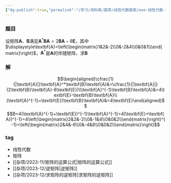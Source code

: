 ```yaml
---
{"dg-publish":true,"permalink":"/学习/资料库/题库/线性代数题库/exe-线性代数-00000022/","dgPassFrontmatter":true}
---
```


### 题目
设矩阵$\textbf{A}$、$\textbf{B}$满足$\textbf{A}^*\textbf{B}\textbf{A}=2\textbf{B}\textbf{A}-8\textbf{E}$，其中$\displaystyle\textbf{A}=\left(\begin{matrix}1&2&-2\\0&-2&4\\0&0&1\\\end{matrix}\right)$，$\textbf{A}^*$是$\textbf{A}$的伴随矩阵，求$\textbf{B}$
### 解
$$\begin{aligned}\cfrac{1}{|\textbf{A}|}\textbf{A}^*\textbf{B}\textbf{A}&=\cfrac{1}{|\textbf{A}|}(2\textbf{B}\textbf{A}-8\textbf{E})\\\textbf{A}^{-1}\textbf{B}\textbf{A}&=4\textbf{E}-\textbf{B}\textbf{A}\\(\textbf{A}^{-1}+\textbf{E})\textbf{B}\textbf{A}&=4\textbf{E}\end{aligned}$$
$$B=4(\textbf{A}^{-1}+\textbf{E})^{-1}\textbf{A}^{-1}=4(\textbf{E}+\textbf{A})^{-1}=4\left(\begin{matrix}2&2&-2\\0&-1&4\\0&0&2\\\end{matrix}\right)^{-1}=\left(\begin{matrix}2&4&-6\\0&-4&8\\0&0&2\\\end{matrix}\right)$$
### tag
- 线性代数
- 矩阵
- [[杂项/2023-11/矩阵的运算公式\|矩阵的运算公式]]
- [[杂项/2023-12/逆矩阵\|逆矩阵]]
- [[杂项/2023-12/求矩阵的逆矩阵\|求矩阵的逆矩阵]]